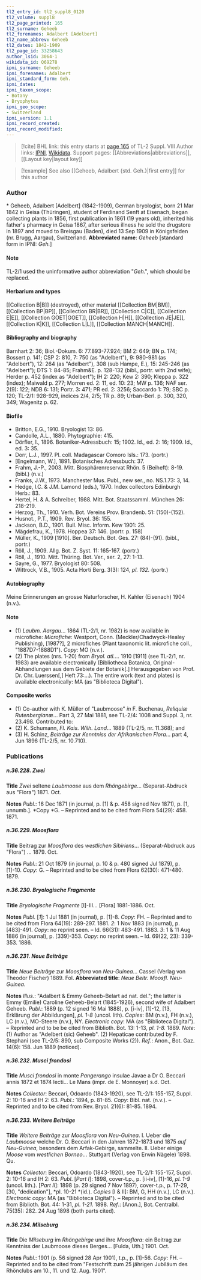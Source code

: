 ```yaml
---
tl2_entry_id: tl2_suppl8_0120
tl2_volume: suppl8
tl2_page_printed: 165
tl2_surname: Geheeb
tl2_forenames: Adalbert [Adelbert]
tl2_name_abbrev: Geheeb
tl2_dates: 1842-1909
tl2_page_id: 33258643
author_lsid: 3064-1
wikidata_id: Q69278
ipni_surname: Geheeb
ipni_forenames: Adalbert
ipni_standard_form: Geh.
ipni_dates: 
ipni_taxon_scope: 
- Botany
- Bryophytes
ipni_geo_scope: 
- Switzerland
ipni_version: 1.1
ipni_record_created: 
ipni_record_modified:
---
```


> [!cite] BHL link: this entry starts at [page 165](https://www.biodiversitylibrary.org/page/33258643) of TL-2 Suppl. VIII
> Author links: [IPNI](https://www.ipni.org/a/3064-1), [Wikidata](https://www.wikidata.org/wiki/Q69278). Support pages: [[Abbreviations|abbreviations]], [[Layout key|layout key]]

> [!example] See also [[Geheeb, Adalbert {std. Geh.}|first entry]] for this author

### Author

\* Geheeb, Adalbert \[Adelbert\] (1842-1909), German bryologist, born 21 Mar 1842 in Geisa (Thüringen), student of Ferdinand Senft at Eisenach, began collecting plants in 1856, first publication in 1861 (19 years old), inherited his father's pharmacy in Geisa 1867, after serious illness he sold the drugstore in 1897 and moved to Breisgau (Baden), died 13 Sep 1909 in Königsfelden (nr. Brugg, Aargau), Switzerland. 
**Abbreviated name**: *Geheeb* \[standard form in IPNI: *Geh.*\]

#### Note

TL-2/1 used the uninformative author abbreviation "*Geh*.", which should be replaced.

#### Herbarium and types

[[Collection B|B]] (destroyed), other material [[Collection BM|BM]], [[Collection BP|BP]], [[Collection BR|BR]], [[Collection C|C]], [[Collection E|E]], [[Collection GOET|GOET]], [[Collection H|H]], [[Collection JE|JE]], [[Collection K|K]], [[Collection L|L]], [[Collection MANCH|MANCH]].

#### Bibliography and biography

Barnhart 2: 36; Biol.-Dokum. 6: 77.893-77.924; BM 2: 649; BN p. 174; Bossert p. 141; CSP 2: 810, 7: 750 (as "Adelbert"), 9: 980-981 (as "Adelbert"), 12: 264 (as "Adelbert"), 308 (sub Hampe, E.), 15: 245-246 (as "Adelbert"); DTS 1: 84-85; Frahm&E. p. 128-132 (bibl., portr. with 2nd wife); Herder p. 452 (index as "Adelbert"); IH 2: 220; Kew 2: 390; Kleppa p. 322 (index); Maiwald p. 277; Morren ed. 2: 11, ed. 10: 23; MW p. 136; NAF ser. 2(9): 122; NDB 6: 131; Portr. 3: 471; PR ed. 2: 3256; Saccardo 1: 79; SBC p. 120; TL-2/1: 928-929, indices 2/4, 2/5; TR p. 89; Urban-Berl. p. 300, 320, 349; Wagenitz p. 62.

#### Biofile

- Britton, E.G., 1910. Bryologist 13: 86.
- Candolle, A.L., 1880. Phytographie: 415.
- Dörfler, I., 1896. Botaniker-Adressbuch: 15; 1902. Id., ed. 2: 16; 1909. Id., ed. 3: 35.
- Dorr, L.J., 1997. Pl. coll. Madagascar Comoro Isls.: 173. (portr.)
- \[Engelmann, W.\], 1891. Botanisches Adressbuch: 37.
- Frahm, J.-P., 2003. Mitt. Biosphärenreservat Rhön. 5 (Beiheft): 8-19. (bibl.) (n.v.)
- Franks, J.W., 1973. Manchester Mus. Publ., new ser., no. NS.1.73: 3, 14.
- Hedge, I.C. & J.M. Lamond (eds.), 1970. Index collectors Edinburgh Herb.: 83.
- Hertel, H. & A. Schreiber, 1988. Mitt. Bot. Staatssamml. München 26: 218-219.
- Herzog, Th., 1910. Verh. Bot. Vereins Prov. Brandenb. 51: (150)-(152).
- Husnot., P.T., 1909. Rev. Bryol. 36: 155.
- Jackson, B.D., 1901. Bull. Misc. Inform. Kew 1901: 25.
- Mägdefrau, K., 1978. Hoppea 37: 146. (portr. p. 158)
- Müller, K., 1909 \[1910\]. Ber. Deutsch. Bot. Ges. 27: (84)-(91). (bibl., portr.)
- Röll, J., 1909. Allg. Bot. Z. Syst. 11: 165-167. (portr.)
- Röll, J., 1910. Mitt. Thüring. Bot. Ver., ser. 2, 27: 1-13.
- Sayre, G., 1977. Bryologist 80: 508.
- Wittrock, V.B., 1905. Acta Horti Berg. 3(3): 124, *pl. 132.* (portr.)

#### Autobiography

Meine Erinnerungen an grosse Naturforscher, H. Kahler (Eisenach) 1904 (n.v.).

#### Note

- (1) *Laubm. Aargau*... 1864 (TL-2/1, nr. 1982) is now available in microfiche: *Microfiche*: Westport, Conn. (Meckler/Chadwyck-Healey Publishing), \[1987?\], 2 microfiches (Plant taxonomic lit. microfiche coll., "1887D7-1888D1"). *Copy*: MO (n.v.).
- (2) The plates (nrs. 1-20) from *Bryol. atl.*... 1910 \[1911\] (see TL-2/1, nr. 1983) are available electronically (Bibliotheca Botanica, Original-Abhandlungen aus dem Gebiete der Botanik\[.\] Herausgegeben von Prof. Dr. Chr. Luerssen\[,\] Heft 73:...). The entire work (text and plates) is available electronically: MA (as "Biblioteca Digital").

#### Composite works

- (1) Co-author with K. Müller of "Laubmoose" *in* F. Buchenau, *Reliquiæ Rutenbergianæ*... Part 3, 27 Mai 1881, see TL-2/4: 1008 and Suppl. 3, nr. 23.498. 
Contributed to:
- (2) K. Schumann, *Fl. Kais. Wilh. Land*... 1889 (TL-2/5, nr. 11.368); and
- (3) H. Schinz, *Beiträge zur Kenntniss der Afrikanischen Flora*... part 4, Jun 1896 (TL-2/5, nr. 10.710).

### Publications

##### n.36.228. Zwei

**Title**
*Zwei* seltene *Laubmoose* aus dem *Rhöngebirge*... (Separat-Abdruck aus "Flora") 1871. Oct.

**Notes**
*Publ*.: 16 Dec 1871 (in journal, p. \[1\] & p. 458 signed Nov 1871), p. \[1, unnumb.\]. *Copy *G. – Reprinted and to be cited from Flora 54(29): 458. 1871.

##### n.36.229. Moosflora

**Title**
Beitrag zur *Moosflora* des *westlichen Sibiriens*... (Separat-Abdruck aus "Flora") ... 1879. Oct.

**Notes**
*Publ*.: 21 Oct 1879 (in journal, p. 10 & p. 480 signed Jul 1879), p. \[1\]-10. *Copy*: G. – Reprinted and to be cited from Flora 62(30): 471-480. 1879.

##### n.36.230. Bryologische Fragmente

**Title**
*Bryologische Fragmente* \[I\]-III... \[Flora\] 1881-1886. Oct.

**Notes**
*Publ*. \[*1*\]: 1 Jul 1881 (in journal), p. \[1\]-8. *Copy*: FH. – Reprinted and to be cited from Flora 64(19): 289-297. 1881.
*2*: 1 Nov 1883 (in journal), p. \[483\]-491. *Copy*: no reprint seen. – Id. 66(31): 483-491. 1883.
*3*: 1 & 11 Aug 1886 (in journal), p. \[339\]-353. *Copy*: no reprint seen. – Id. 69(22, 23): 339-353. 1886.

##### n.36.231. Neue Beiträge

**Title**
*Neue Beiträge* zur *Moosflora* von *Neu-Guinea*... Cassel (Verlag von Theodor Fischer) 1889. Fol.
**Abbreviated title**: *Neue Beitr. Moosfl. Neu-Guinea*.

**Notes**
*Illus*.: "Adalbert & Emmy Geheeb-Belart ad nat. del."; the latter is Emmy (Emilie) Caroline Geheeb-Belart (1845-1926), second wife of Adalbert Geheeb.
*Publ*.: 1889 (p. 12 signed 16 Mai 1888), p. \[i-iv\], \[1\]-12, \[13, Erklärung der Abbildungen\], *pl. 1-8* (uncol. lith). *Copies*: BM (n.v.), FH (n.v.), LC (n.v.), MO-Steere (n.v.), NY. *Electronic copy*: MA (as "Biblioteca Digital"). – Reprinted and to be be cited from Biblioth. Bot. 13: 1-13, *pl. 1-8.* 1889.
*Note*: (1) Author as "Adelbert (sic) Geheeb". (2) Hepaticae contributed by F. Stephani (see TL-2/5: 890, sub Composite Works (2)).
*Ref*.: Anon., Bot. Gaz. 14(6): 158. Jun 1889 (noticed).

##### n.36.232. Musci frondosi

**Title**
*Musci frondosi* in monte *Pangerango* insulae Javae a Dr O. Beccari annis 1872 et 1874 lecti... Le Mans (impr. de E. Monnoyer) s.d. Oct.

**Notes**
*Collector*: Beccari, Odoardo (1843-1920), see TL-2/1: 155-157, Suppl. 2: 10-16 and IH 2: 63.
*Publ*.: 1894, p. 81-85. *Copy*: Bibl. nat. (n.v.). – Reprinted and to be cited from Rev. Bryol. 21(6): 81-85. 1894.

##### n.36.233. Weitere Beiträge

**Title**
*Weitere Beiträge* zur *Moosflora* von *Neu-Guinea*. I. Ueber die *Laubmoose* welche Dr. O. Beccari in den Jahren 1872-1873 und 1875 *auf Neu-Guinea*, besonders dem Arfak-Gebirge, sammelte. II. Ueber einige *Moose* vom *westlichen Borneo*... Stuttgart (Verlag von Erwin Nägele) 1898. Qu.

**Notes**
*Collector*: Beccari, Odoardo (1843-1920), see TL-2/1: 155-157, Suppl. 2: 10-16 and IH 2: 63.
*Publ*. \[*Part I*\]: 1898, cover-t.p., p. \[ii-iv\], \[1\]-16, *pl. 1-9* (uncol. lith.).
\[*Part II*\]: 1898 (p. 29 signed 7 Nov 1897), cover-t.p., p. 17-29, \[30, "dedication"\], *pl. 10-21 *(id.). *Copies* \[I & II\]: BM, G, HH (n.v.), LC (n.v.). *Electronic copy*: MA (as "Biblioteca Digital"). – Reprinted and to be cited from Biblioth. Bot. 44: 1-31, *pl. 1-21.* 1898.
*Ref*.: \[Anon.\], Bot. Centralbl. 75(35): 282. 24 Aug 1898 (both parts cited).

##### n.36.234. Milseburg

**Title**
Die *Milseburg* im *Rhöngebirge* und ihre *Moosflora*: ein Beitrag zur Kenntniss der Laubmoose dieses Berges... \[Fulda, Uth.\] 1901. Oct.

**Notes**
*Publ*.: 1901 (p. 56 signed 28 Apr 1901), t.p., p. \[1\]-56. *Copy*: FH. – Reprinted and to be cited from "Festschrift zum 25 jährigen Jubiläum des Rhönclubs am 10., 11. und 12. Aug. 1901".


